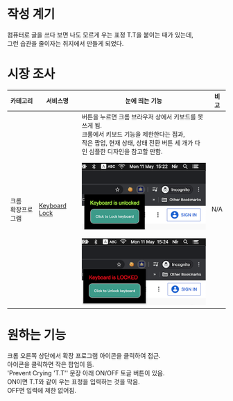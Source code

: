 # 작성 계기
컴퓨터로 글을 쓰다 보면 나도 모르게 우는 표정 T.T을 붙이는 때가 있는데,<br/>
그런 습관을 줄이자는 취지에서 만들게 되었다.

# 시장 조사
|카테고리|서비스명|눈에 띄는 기능|비고|
|----|----|----|----|
|크롬 <br/>확장프로그램|[Keyboard Lock](https://chromewebstore.google.com/detail/Keyboard%20Lock/egchhmakkadlgkamakegnhokjkbkhjkm?hl=ja&utm_source=ext_sidebar)|버튼을 누르면 크롬 브라우저 상에서 키보드를 못 쓰게 됨.<br/>크롬에서 키보드 기능을 제한한다는 점과,<br/>작은 팝업, 현재 상태, 상태 전환 버튼 세 개가 다인 심플한 디자인을 참고할 만함.<br/><br/>![사진 1](./pic1.png)<br/><br/>![사진 2](./pic2.png)|N/A|

# 원하는 기능
크롬 오른쪽 상단에서 확장 프로그램 아이콘을 클릭하여 접근.<br/>
아이콘을 클릭하면 작은 팝업이 뜸.<br/>
'Prevent Crying 'T.T'' 문장 아래 ON/OFF 토글 버튼이 있음.<br/>
ON이면 T.T와 같이 우는 표정을 입력하는 것을 막음.<br/>
OFF면 입력에 제한 없어짐.